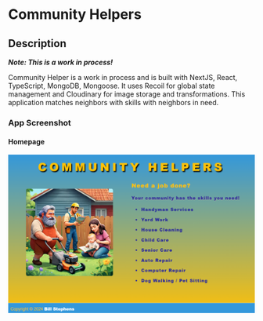# Community Helpers

## Description

***Note: This is a work in process!***

Community Helper is a work in process and is built with NextJS, React, TypeScript, MongoDB, Mongoose. It uses Recoil for global state management and Cloudinary for image storage and transformations.  This application matches neighbors with skills with neighbors in need.

### App Screenshot

#### Homepage

![homepage screenshot](./src/app/images/screenshot1.png)
